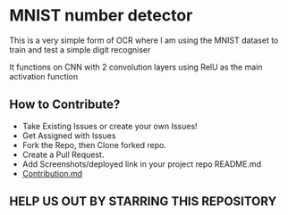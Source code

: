 # MNIST number detector

This is a very simple form of OCR where I am using the MNIST dataset to train and test a simple digit recogniser

It functions on CNN with 2 convolution layers using RelU as the main activation function

## How to Contribute?

- Take Existing Issues or create your own Issues!
- Get Assigned with Issues
- Fork the Repo, then Clone forked repo.
- Create a Pull Request.
- Add Screenshots/deployed link in your project repo README.md
- [Contribution.md](https://github.com/Encode-PDEU/AI-ML_Encode_HF2022/blob/main/CONTRIBUTING.md)


## HELP US OUT BY STARRING THIS REPOSITORY